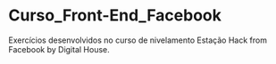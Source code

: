 # Curso_Front-End_Facebook
Exercícios desenvolvidos no curso de nivelamento Estação Hack from Facebook by Digital House.
